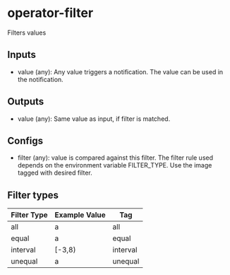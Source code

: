 # operator-filter

Filters values

## Inputs

* value (any): Any value triggers a notification. The value can be used in the notification.

## Outputs

* value (any): Same value as input, if filter is matched.

## Configs

* filter (any): value is compared against this filter. The filter rule used depends on the environment variable FILTER_TYPE. Use the image tagged with desired filter.

## Filter types
| Filter Type | Example Value | Tag      |
|-------------|---------------|----------|
| all         | a             | all      |
| equal       | a             | equal    |
| interval    | [-3,8)        | interval |
| unequal     | a             | unequal  |
